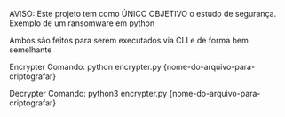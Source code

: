 AVISO: Este projeto tem como ÚNICO OBJETIVO o estudo de segurança.  
Exemplo de um ransomware em python

Ambos são feitos para serem executados via CLI e de forma bem semelhante

Encrypter
Comando: python encrypter.py {nome-do-arquivo-para-criptografar} 

Decrypter
Comando: python3 encrypter.py {nome-do-arquivo-para-criptografar}

